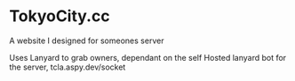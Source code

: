 # TokyoCity.cc
A website I designed for someones server

Uses Lanyard to grab owners, dependant on the self Hosted lanyard bot for the server, tcla.aspy.dev/socket